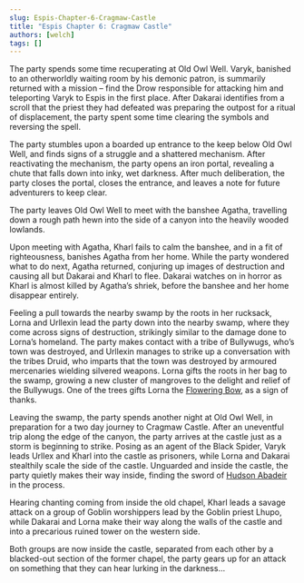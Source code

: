 ```yaml
---
slug: Espis-Chapter-6-Cragmaw-Castle
title: "Espis Chapter 6: Cragmaw Castle"
authors: [welch]
tags: []
---
```


The party spends some time recuperating at Old Owl Well. Varyk, banished to an otherworldly waiting room by his demonic patron, is summarily returned with a mission – find the Drow responsible for attacking him and teleporting Varyk to Espis in the first place. After Dakarai identifies from a scroll that the priest they had defeated was preparing the outpost for a ritual of displacement, the party spent some time clearing the symbols and reversing the spell.

<!--truncate-->
 
The party stumbles upon a boarded up entrance to the keep below Old Owl Well, and finds signs of a struggle and a shattered mechanism. After reactivating the mechanism, the party opens an iron portal, revealing a chute that falls down into inky, wet darkness. After much deliberation, the party closes the portal, closes the entrance, and leaves a note for future adventurers to keep clear.
 
The party leaves Old Owl Well to meet with the banshee Agatha, travelling down a rough path hewn into the side of a canyon into the heavily wooded lowlands.
 
Upon meeting with Agatha, Kharl fails to calm the banshee, and in a fit of righteousness, banishes Agatha from her home. While the party wondered what to do next, Agatha returned, conjuring up images of destruction and causing all but Dakarai and Kharl to flee. Dakarai watches on in horror as Kharl is almost killed by Agatha’s shriek, before the banshee and her home disappear entirely.
 
Feeling a pull towards the nearby swamp by the roots in her rucksack, Lorna and Urllexin lead the party down into the nearby swamp, where they come across signs of destruction, strikingly similar to the damage done to Lorna’s homeland. The party makes contact with a tribe of Bullywugs, who’s town was destroyed, and Urllexin manages to strike up a conversation with the tribes Druid, who imparts that the town was destroyed by armoured mercenaries wielding silvered weapons. Lorna gifts the roots in her bag to the swamp, growing a new cluster of mangroves to the delight and relief of the Bullywugs. One of the trees gifts Lorna the [Flowering Bow](/wikis/flowering-bow), as a sign of thanks.
 
Leaving the swamp, the party spends another night at Old Owl Well, in preparation for a two day journey to Cragmaw Castle. After an uneventful trip along the edge of the canyon, the party arrives at the castle just as a storm is beginning to strike. Posing as an agent of the Black Spider, Varyk leads Urllex and Kharl into the castle as prisoners, while Lorna and Dakarai stealthily scale the side of the castle. Unguarded and inside the castle, the party quietly makes their way inside, finding the sword of [Hudson Abadeir](/characters/hudson) in the process.
 
Hearing chanting coming from inside the old chapel, Kharl leads a savage attack on a group of Goblin worshippers lead by the Goblin priest Lhupo, while Dakarai and Lorna make their way along the walls of the castle and into a precarious ruined tower on the western side.
 
Both groups are now inside the castle, separated from each other by a blacked-out section of the former chapel, the party gears up for an attack on something that they can hear lurking in the darkness…